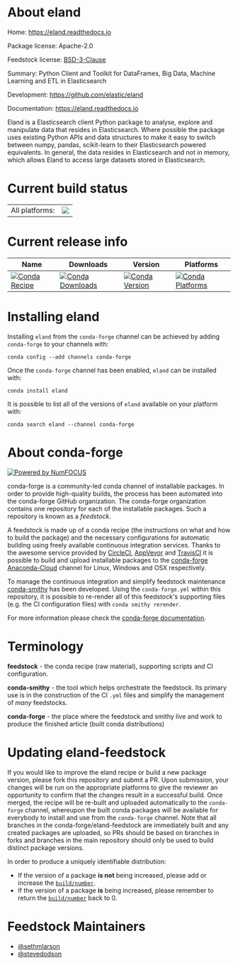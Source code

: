 About eland
===========

Home: https://eland.readthedocs.io

Package license: Apache-2.0

Feedstock license: [BSD-3-Clause](https://github.com/conda-forge/eland-feedstock/blob/master/LICENSE.txt)

Summary: Python Client and Toolkit for DataFrames, Big Data, Machine Learning and ETL in Elasticsearch

Development: https://github.com/elastic/eland

Documentation: https://eland.readthedocs.io

Eland is a Elasticsearch client Python package to analyse, explore and manipulate data
that resides in Elasticsearch. Where possible the package uses existing Python APIs and
data structures to make it easy to switch between numpy, pandas, scikit-learn to their
Elasticsearch powered equivalents. In general, the data resides in Elasticsearch and not
in memory, which allows Eland to access large datasets stored in Elasticsearch.


Current build status
====================


<table><tr><td>All platforms:</td>
    <td>
      <a href="https://dev.azure.com/conda-forge/feedstock-builds/_build/latest?definitionId=9518&branchName=master">
        <img src="https://dev.azure.com/conda-forge/feedstock-builds/_apis/build/status/eland-feedstock?branchName=master">
      </a>
    </td>
  </tr>
</table>

Current release info
====================

| Name | Downloads | Version | Platforms |
| --- | --- | --- | --- |
| [![Conda Recipe](https://img.shields.io/badge/recipe-eland-green.svg)](https://anaconda.org/conda-forge/eland) | [![Conda Downloads](https://img.shields.io/conda/dn/conda-forge/eland.svg)](https://anaconda.org/conda-forge/eland) | [![Conda Version](https://img.shields.io/conda/vn/conda-forge/eland.svg)](https://anaconda.org/conda-forge/eland) | [![Conda Platforms](https://img.shields.io/conda/pn/conda-forge/eland.svg)](https://anaconda.org/conda-forge/eland) |

Installing eland
================

Installing `eland` from the `conda-forge` channel can be achieved by adding `conda-forge` to your channels with:

```
conda config --add channels conda-forge
```

Once the `conda-forge` channel has been enabled, `eland` can be installed with:

```
conda install eland
```

It is possible to list all of the versions of `eland` available on your platform with:

```
conda search eland --channel conda-forge
```


About conda-forge
=================

[![Powered by NumFOCUS](https://img.shields.io/badge/powered%20by-NumFOCUS-orange.svg?style=flat&colorA=E1523D&colorB=007D8A)](http://numfocus.org)

conda-forge is a community-led conda channel of installable packages.
In order to provide high-quality builds, the process has been automated into the
conda-forge GitHub organization. The conda-forge organization contains one repository
for each of the installable packages. Such a repository is known as a *feedstock*.

A feedstock is made up of a conda recipe (the instructions on what and how to build
the package) and the necessary configurations for automatic building using freely
available continuous integration services. Thanks to the awesome service provided by
[CircleCI](https://circleci.com/), [AppVeyor](https://www.appveyor.com/)
and [TravisCI](https://travis-ci.com/) it is possible to build and upload installable
packages to the [conda-forge](https://anaconda.org/conda-forge)
[Anaconda-Cloud](https://anaconda.org/) channel for Linux, Windows and OSX respectively.

To manage the continuous integration and simplify feedstock maintenance
[conda-smithy](https://github.com/conda-forge/conda-smithy) has been developed.
Using the ``conda-forge.yml`` within this repository, it is possible to re-render all of
this feedstock's supporting files (e.g. the CI configuration files) with ``conda smithy rerender``.

For more information please check the [conda-forge documentation](https://conda-forge.org/docs/).

Terminology
===========

**feedstock** - the conda recipe (raw material), supporting scripts and CI configuration.

**conda-smithy** - the tool which helps orchestrate the feedstock.
                   Its primary use is in the construction of the CI ``.yml`` files
                   and simplify the management of *many* feedstocks.

**conda-forge** - the place where the feedstock and smithy live and work to
                  produce the finished article (built conda distributions)


Updating eland-feedstock
========================

If you would like to improve the eland recipe or build a new
package version, please fork this repository and submit a PR. Upon submission,
your changes will be run on the appropriate platforms to give the reviewer an
opportunity to confirm that the changes result in a successful build. Once
merged, the recipe will be re-built and uploaded automatically to the
`conda-forge` channel, whereupon the built conda packages will be available for
everybody to install and use from the `conda-forge` channel.
Note that all branches in the conda-forge/eland-feedstock are
immediately built and any created packages are uploaded, so PRs should be based
on branches in forks and branches in the main repository should only be used to
build distinct package versions.

In order to produce a uniquely identifiable distribution:
 * If the version of a package **is not** being increased, please add or increase
   the [``build/number``](https://conda.io/docs/user-guide/tasks/build-packages/define-metadata.html#build-number-and-string).
 * If the version of a package **is** being increased, please remember to return
   the [``build/number``](https://conda.io/docs/user-guide/tasks/build-packages/define-metadata.html#build-number-and-string)
   back to 0.

Feedstock Maintainers
=====================

* [@sethmlarson](https://github.com/sethmlarson/)
* [@stevedodson](https://github.com/stevedodson/)

